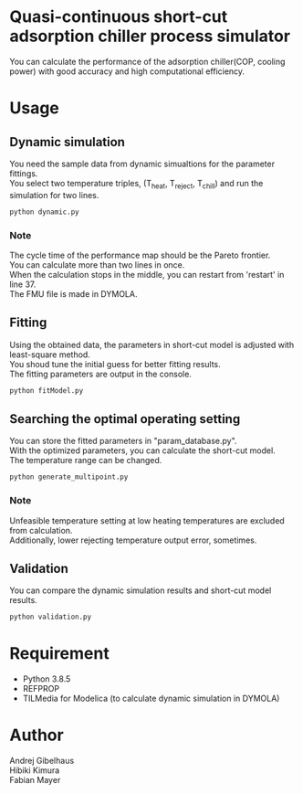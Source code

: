 # Quasi-continuous short-cut adsorption chiller process simulator
You can calculate the performance of the adsorption chiller(COP, cooling power) with good accuracy and high computational efficiency.

# Usage
## Dynamic simulation
You need the sample data from dynamic simualtions for the parameter fittings.  
You select two temperature triples, (T<sub>heat</sub>, T<sub>reject</sub>, T<sub>chill</sub>) and run the simulation for two lines.  
```bash
python dynamic.py
```
### Note
The cycle time of the performance map should be the Pareto frontier.  
You can calculate more than two lines in once.  
When the calculation stops in the middle, you can restart from 'restart' in line 37.  
The FMU file is made in DYMOLA.  

## Fitting
Using the obtained data, the parameters in short-cut model is adjusted with least-square method.  
You shoud tune the initial guess for better fitting results.  
The fitting parameters are output in the console.  
```bash
python fitModel.py
```

## Searching the optimal operating setting
You can store the fitted parameters in "param_database.py".  
With the optimized parameters, you can calculate the short-cut model.  
The temperature range can be changed.  
```bash
python generate_multipoint.py
```
### Note
Unfeasible temperature setting at low heating temperatures are excluded from calculation.  
Additionally, lower rejecting temperature output error, sometimes.  

## Validation
You can compare the dynamic simulation results and short-cut model results.  
```bash
python validation.py
```

# Requirement
* Python 3.8.5
* REFPROP
* TILMedia for Modelica (to calculate dynamic simulation in DYMOLA)

# Author
Andrej  Gibelhaus  
Hibiki Kimura  
Fabian Mayer  
